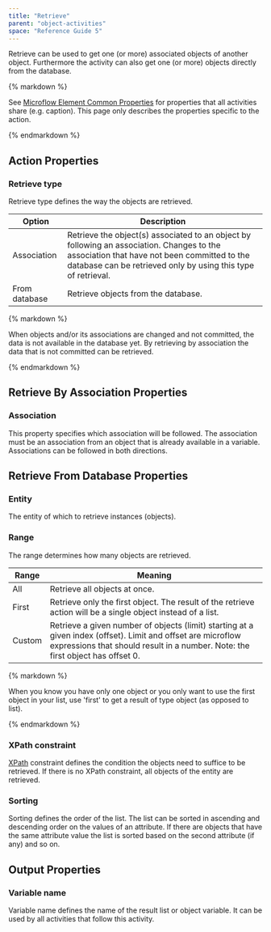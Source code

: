 ```yaml
---
title: "Retrieve"
parent: "object-activities"
space: "Reference Guide 5"
---
```



Retrieve can be used to get one (or more) associated objects of another object. Furthermore the activity can also get one (or more) objects directly from the database.

<div class="alert alert-info">{% markdown %}

See [Microflow Element Common Properties](microflow-element-common-properties) for properties that all activities share (e.g. caption). This page only describes the properties specific to the action.

{% endmarkdown %}</div>

## Action Properties

### Retrieve type

Retrieve type defines the way the objects are retrieved.

<table><thead><tr><th class="confluenceTh">Option</th><th class="confluenceTh">Description</th></tr></thead><tbody><tr><td class="confluenceTd">Association</td><td class="confluenceTd">Retrieve the object(s) associated to an object by following an association. Changes to the association that have not been committed to the database can be retrieved only by using this type of retrieval.</td></tr><tr><td class="confluenceTd">From database</td><td class="confluenceTd">Retrieve objects from the database.</td></tr></tbody></table><div class="alert alert-warning">{% markdown %}

When objects and/or its associations are changed and not committed, the data is not available in the database yet. By retrieving by association the data that is not committed can be retrieved.

{% endmarkdown %}</div>

## Retrieve By Association Properties

### Association

This property specifies which association will be followed. The association must be an association from an object that is already available in a variable. Associations can be followed in both directions.

## Retrieve From Database Properties

### Entity

The entity of which to retrieve instances (objects).

### Range

The range determines how many objects are retrieved.

<table><thead><tr><th class="confluenceTh">Range</th><th class="confluenceTh">Meaning</th></tr></thead><tbody><tr><td class="confluenceTd">All</td><td class="confluenceTd">Retrieve all objects at once.</td></tr><tr><td class="confluenceTd">First</td><td class="confluenceTd">Retrieve only the first object. The result of the retrieve action will be a single object instead of a list.</td></tr><tr><td class="confluenceTd">Custom</td><td class="confluenceTd">Retrieve a given number of objects (limit) starting at a given index (offset). Limit and offset are microflow expressions that should result in a number. Note: the first object has offset 0.</td></tr></tbody></table><div class="alert alert-warning">{% markdown %}

When you know you have only one object or you only want to use the first object in your list, use 'first' to get a result of type object (as opposed to list).

{% endmarkdown %}</div>

### XPath constraint

[XPath](xpath) constraint defines the condition the objects need to suffice to be retrieved. If there is no XPath constraint, all objects of the entity are retrieved.

### Sorting

Sorting defines the order of the list. The list can be sorted in ascending and descending order on the values of an attribute. If there are objects that have the same attribute value the list is sorted based on the second attribute (if any) and so on.

## Output Properties

### Variable name

Variable name defines the name of the result list or object variable. It can be used by all activities that follow this activity.
